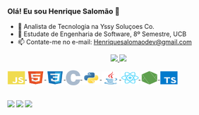 ### Olá! Eu sou Henrique Salomão 👋

- 🔭 Analista de Tecnologia na Yssy Soluçoes Co.
- 🌱 Estudate de Engenharia de Software, 8º Semestre, UCB
- 📫 Contate-me no e-mail: Henriquesalomaodev@gmail.com

<div align="center">
  <a href="https://github.com/henriquesalo">
  <img height="180em" src="https://github-readme-stats.vercel.app/api?username=henriquesalo&show_icons=true&theme=radical&include_all_commits=true&count_private=true"/>
  <img height="180em" src="https://github-readme-stats.vercel.app/api/top-langs/?username=henriquesalo&layout=compact&langs_count=7&theme=radical"/>
</div>
  
  <div style="display: inline_block"><br>
  <img align="center" alt="hrs-Js" height="30" width="40" src="https://raw.githubusercontent.com/devicons/devicon/master/icons/javascript/javascript-plain.svg">
  <img align="center" alt="hrs-HTML" height="30" width="40" src="https://raw.githubusercontent.com/devicons/devicon/master/icons/html5/html5-original.svg">
  <img align="center" alt="hrs-CSS" height="30" width="40" src="https://raw.githubusercontent.com/devicons/devicon/master/icons/css3/css3-original.svg">
  <img align="center" alt="hrs-C" height="34" width="34" src="https://raw.githubusercontent.com/devicons/devicon/master/icons/c/c-original.svg">
  <img align="center" alt="hrs-Python" height="30" width="40" src="https://raw.githubusercontent.com/devicons/devicon/master/icons/python/python-original.svg">
  <img align="center" alt="hrs-Java" height="30" width="40" src="https://raw.githubusercontent.com/devicons/devicon/master/icons/java/java-original.svg">
  <img align="center" alt="hrs-React" height="30" width="40" src="https://raw.githubusercontent.com/devicons/devicon/master/icons/react/react-original.svg">
  <img align="center" alt="hrs-Node" height="30" width="40" src="https://raw.githubusercontent.com/devicons/devicon/master/icons/nodejs/nodejs-plain.svg">
  <img align="center" alt="hrs-Type" height="30" width="40" src="https://raw.githubusercontent.com/devicons/devicon/master/icons/typescript/typescript-plain.svg">
</div>
<br><br>
<div> 
  <a href="https://www.instagram.com/henriquesaloo/" target="_blank"><img src="https://img.shields.io/badge/-Instagram-%23E4405F?style=for-the-badge&logo=instagram&logoColor=white" target="_blank"></a>
  <a href = "mailto:henriquesalomaodev@gmail.com"><img src="https://img.shields.io/badge/-Gmail-%23333?style=for-the-badge&logo=gmail&logoColor=white" target="_blank"></a>
  <a href="https://www.linkedin.com/in/henrique-rodrigues-salom%C3%A3o-bbb8b0239/" target="_blank"><img src="https://img.shields.io/badge/-LinkedIn-%230077B5?style=for-the-badge&logo=linkedin&logoColor=white" target="_blank"></a> 
</div>

